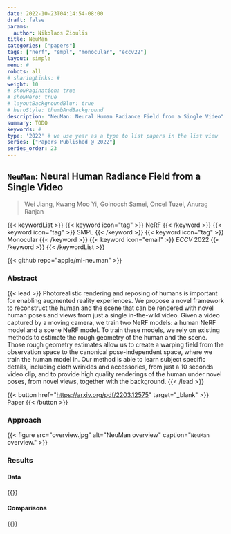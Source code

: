 ```yaml
---
date: 2022-10-23T04:14:54-08:00
draft: false
params:
  author: Nikolaos Zioulis
title: NeuMan
categories: ["papers"]
tags: ["nerf", "smpl", "monocular", "eccv22"]
layout: simple
menu: #
robots: all
# sharingLinks: #
weight: 10
# showPagination: true
# showHero: true
# layoutBackgroundBlur: true
# heroStyle: thumbAndBackground
description: "NeuMan: Neural Human Radiance Field from a Single Video"
summary: TODO
keywords: #
type: '2022' # we use year as a type to list papers in the list view
series: ["Papers Published @ 2022"]
series_order: 23
---
```


## `NeuMan`: Neural Human Radiance Field from a Single Video

> Wei Jiang, Kwang Moo Yi, Golnoosh Samei, Oncel Tuzel, Anurag Ranjan

{{< keywordList >}}
{{< keyword icon="tag" >}} NeRF {{< /keyword >}}
{{< keyword icon="tag" >}} SMPL  {{< /keyword >}}
{{< keyword icon="tag" >}} Monocular {{< /keyword >}}
{{< keyword icon="email" >}} *ECCV* 2022 {{< /keyword >}}
{{< /keywordList >}}

{{< github repo="apple/ml-neuman" >}}

### Abstract
{{< lead >}}
Photorealistic rendering and reposing of humans is important for enabling augmented reality experiences. We propose a novel framework to reconstruct the human and the scene that can be rendered with novel human poses and views from just a single in-the-wild video. Given a video captured by a moving camera, we train two NeRF models: a human NeRF model and a scene NeRF model. To train these models, we rely on existing methods to estimate the rough geometry of the human and the scene. Those rough geometry estimates allow us to create a warping field from the observation space to the canonical pose-independent space, where we train the human model in. Our method is able to learn subject specific details, including cloth wrinkles and accessories, from just a 10 seconds video clip, and to provide high quality renderings of the human under novel poses, from novel views, together with the background.
{{< /lead >}}

{{< button href="https://arxiv.org/pdf/2203.12575" target="_blank" >}}
Paper
{{< /button >}}

### Approach

{{< figure
    src="overview.jpg"
    alt="NeuMan overview"
    caption="`NeuMan` overview."
    >}}

### Results

#### Data
{{<badge label="test" message="ZJU_MOCAP" color="yellowgreen" logo="github" link="https://github.com/zju3dv/neuralbody/blob/master/INSTALL.md#zju-mocap-dataset" target="_blank">}}

#### Comparisons
{{<badge label="body--NeRF" message="NeuralBody" color="coral" logo="github" link="https://github.com/zju3dv/neuralbody" target="_blank">}}